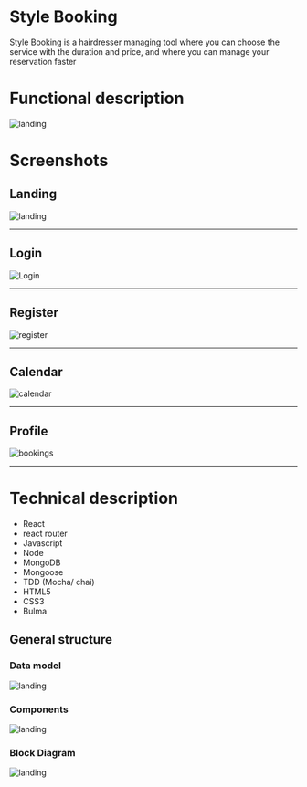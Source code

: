 # Style Booking 


Style Booking is a hairdresser managing tool where you can choose the service with the duration and price, and where you can manage your reservation faster


# Functional description


![landing](images/F.Description.png)

# Screenshots 

## Landing
![landing](images/landing.png)

------------------
## Login
![Login](images/login.png)

------------------
## Register
![register](images/register.png)

------------------
## Calendar
![calendar](images/calendar.png)

------------------
## Profile
![bookings](images/bookings.png)

------------------

# Technical description

* React
* react router
* Javascript
* Node
* MongoDB
* Mongoose
* TDD (Mocha/ chai)
* HTML5
* CSS3
* Bulma

## General structure

### Data model
![landing](images/schemas.png)

### Components
![landing](images/components.png)

### Block Diagram
![landing](images/dataModel.png)





